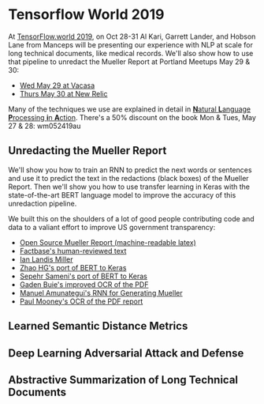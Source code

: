 # Tensorflow World 2019

At [TensorFlow.world 2019](https://conferences.oreilly.com/tensorflow/tf-ca), on Oct 28-31 Al Kari, Garrett Lander, and Hobson Lane from Manceps will be presenting our experience with NLP at scale for long technical documents, like medical records. We'll also show how to use that pipeline to unredact the Mueller Report at Portland Meetups May 29 & 30:

- [Wed May 29 at Vacasa](http://bit.ly/tfnw-052919)
- [Thurs May 30 at New Relic](https://www.meetup.com/pdxpython/events/gmxlbqyzhbfc)

Many of the techniques we use are explained in detail in [**N**atural **L**anguage **P**rocessing **i**n **A**ction](http://bit.ly/gh-readme-nlpia-book). There's a 50% discount on the book Mon & Tues, May 27 & 28: wm052419au


## Unredacting the Mueller Report

We'll show you how to train an RNN to predict the next words or sentences and use it to predict the text in the redactions (black boxes) of the Mueller Report. Then we'll show you how to use transfer learning in Keras with the state-of-the-art BERT language model to improve the accuracy of this unredaction pipeline.

We built this on the shoulders of a lot of good people contributing code and data to a valiant effort to improve US government transparency:

- [Open Source Mueller Report (machine-readable latex)](http://opensourcemuellerreport.com/)
- [Factbase's human-reviewed text](https://f2.link/mr-sheet)
- [Ian Landis Miller](https://github.com/iandennismiller/mueller-report)
- [Zhao HG's port of BERT to Keras](https://github.com/CyberZHG/keras-bert)
- [Sepehr Sameni's port of BERT to Keras](https://github.com/Separius/BERT-keras)
- [Gaden Buie's improved OCR of the PDF](https://github.com/totalgood/gadenbuie-mueller-report)
- [Manuel Amunategui's RNN for Generating Mueller](http://www.viralml.com/video-content.html?v=_DexQhQB8uI&Title=Generate%20Robert%20Mueller%20with%20TF%202.0,%20Keras,%20GRU,%20TPU,%20For%20Free%20and%20Under%205%20Minutes)
- [Paul Mooney's OCR of the PDF report](https://www.kaggle.com/paultimothymooney/mueller-report)

## Learned Semantic Distance Metrics

## Deep Learning Adversarial Attack and Defense

## Abstractive Summarization of Long Technical Documents
